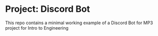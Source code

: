 # Project: Discord Bot

This repo contains a minimal working example of a Discord Bot for MP3 project for Intro to Engineering
